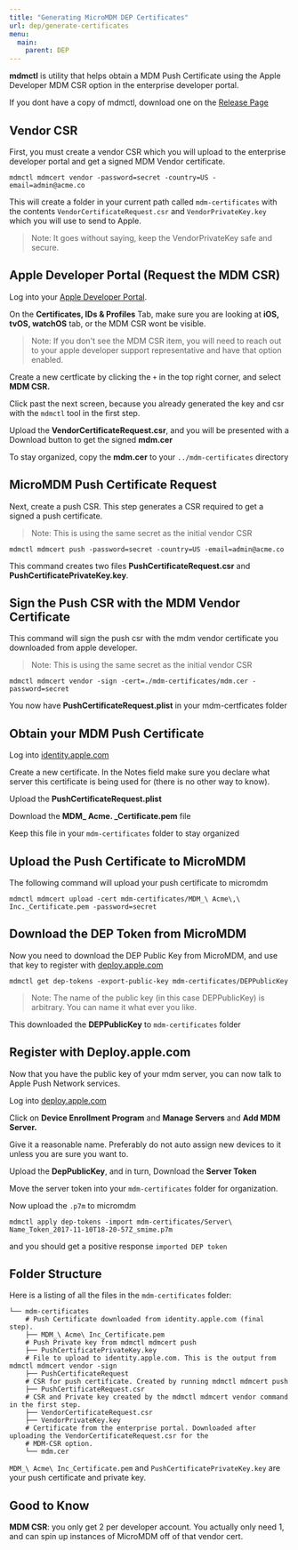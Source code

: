 ```yaml
---
title: "Generating MicroMDM DEP Certificates"
url: dep/generate-certificates
menu:
  main:
    parent: DEP
---
```


**mdmctl** is utility that helps obtain a MDM Push Certificate using the Apple Developer MDM CSR option in the enterprise developer portal.

If you dont have a copy of mdmctl, download one on the [Release Page](https://github.com/micromdm/micromdm/releases)

## Vendor CSR

First, you must create a vendor CSR which you will upload to the enterprise developer portal and get a signed MDM Vendor certificate. 

	mdmctl mdmcert vendor -password=secret -country=US -email=admin@acme.co

This will create a folder in your current path called `mdm-certificates` with the contents `VendorCertificateRequest.csr` and `VendorPrivateKey.key` which you will use to send to Apple.

>Note: It goes without saying, keep the VendorPrivateKey safe and secure.


## Apple Developer Portal (Request the MDM CSR)

Log into your [Apple Developer Portal](developer.apple.com).

On the **Certificates, IDs & Profiles** Tab, make sure you are looking at **iOS, tvOS, watchOS** tab, or the MDM CSR wont be visible.

>Note: If you don't see the MDM CSR item, you will need to reach out to your apple developer support representative and have that option enabled.

Create a new certficate by clicking the `+` in the top right corner, and select **MDM CSR.**

Click past the next screen, because you already generated the key and csr with the `mdmctl` tool in the first step.

Upload the **VendorCertificateRequest.csr**, and you will be presented with a Download button to get the signed **mdm.cer**

To stay organized, copy the **mdm.cer** to your `../mdm-certificates` directory

## MicroMDM Push Certificate Request

Next, create a push CSR. This step generates a CSR required to get a signed a push certificate.

>Note: This is using the same secret as the initial vendor CSR

    mdmctl mdmcert push -password=secret -country=US -email=admin@acme.co

This command creates two files **PushCertificateRequest.csr** and **PushCertificatePrivateKey.key**.

## Sign the Push CSR with the MDM Vendor Certificate

This command will sign the push csr with the mdm vendor certificate you downloaded from apple developer.

>Note: This is using the same secret as the initial vendor CSR

	mdmctl mdmcert vendor -sign -cert=./mdm-certificates/mdm.cer -password=secret

You now have **PushCertificateRequest.plist** in your mdm-certficates folder

## Obtain your MDM Push Certificate

Log into [identity.apple.com](https://identity.apple.com)

Create a new certificate.  In the Notes field make sure you declare what server this certificate is being used for (there is no other way to know).
    
Upload the **PushCertificateRequest.plist**

Download the **MDM_ Acme. _Certificate.pem** file

Keep this file in your `mdm-certificates` folder to stay organized

## Upload the Push Certificate to MicroMDM

The following command will upload your push certificate to micromdm

	mdmctl mdmcert upload -cert mdm-certificates/MDM_\ Acme\,\ Inc._Certificate.pem -password=secret

## Download the DEP Token from MicroMDM

Now you need to download the DEP Public Key from MicroMDM, and use that key to register with [deploy.apple.com](http://deploy.apple.com/)

```
mdmctl get dep-tokens -export-public-key mdm-certificates/DEPPublicKey
```

>Note: The name of the public key (in this case DEPPublicKey) is arbitrary.  You can name it what ever you like.

This downloaded the **DEPPublicKey** to `mdm-certificates` folder

## Register with Deploy.apple.com

Now that you have the public key of your mdm server, you can now talk to Apple Push Network services.

Log into [deploy.apple.com](http://deploy.apple.com/)

Click on **Device Enrollment Program** and **Manage Servers** and **Add MDM Server.**

Give it a reasonable name.  Preferably do not auto assign new devices to it unless you are sure you want to.

Upload the **DepPublicKey**, and in turn, Download the **Server Token**

Move the server token into your `mdm-certificates` folder for organization.

Now upload the `.p7m` to micromdm

```
mdmctl apply dep-tokens -import mdm-certificates/Server\ Name_Token_2017-11-10T18-20-57Z_smime.p7m
```
and you should get a positive response `imported DEP token`


## Folder Structure

Here is a listing of all the files in the `mdm-certificates` folder:

```
└── mdm-certificates
    # Push Certificate downloaded from identity.apple.com (final step).
    ├── MDM_\ Acme\ Inc_Certificate.pem 
    # Push Private key from mdmctl mdmcert push
    ├── PushCertificatePrivateKey.key
    # File to upload to identity.apple.com. This is the output from mdmctl mdmcert vendor -sign
    ├── PushCertificateRequest
    # CSR for push certificate. Created by running mdmctl mdmcert push
    ├── PushCertificateRequest.csr
    # CSR and Private key created by the mdmctl mdmcert vendor command in the first step.
    ├── VendorCertificateRequest.csr
    ├── VendorPrivateKey.key
    # Certificate from the enterprise portal. Downloaded after uploading the VendorCertificateRequest.csr for the 
    # MDM-CSR option. 
    └── mdm.cer

```

`MDM_\ Acme\ Inc_Certificate.pem` and `PushCertificatePrivateKey.key` are your push certificate and private key.

## Good to Know

**MDM CSR**: you only get 2 per developer account.  You actually only need 1, and can spin up instances of MicroMDM off of that vendor cert.

